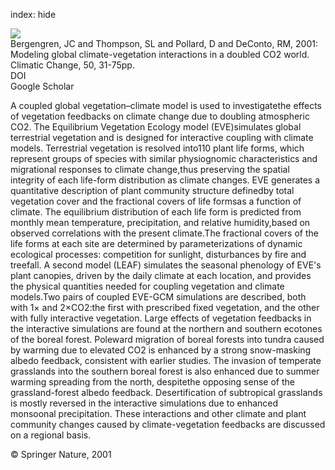index: hide

<div class="Citation">
    <div class="Citation-thumb CitationThumb-linked"  data-href="https://doi.org/10.1023/a:1010609620103">
      <img src="https://static.claimspace.cloud/climate-study-static/refs/thumbs/9/Bergengren_et_al_2001-thumb.png" />
    </div>

  <div class="Citation-body">
    <div class="Citation-text">Bergengren, JC and Thompson, SL and Pollard, D and DeConto, RM, 2001: Modeling global climate-vegetation interactions in a doubled CO2 world. <span class="Article-journal">Climatic Change, </span><span class="Article-volume">50, </span>31-75pp.</div>
    <div class="Citation-links">
      <div class="CitationLink" data-href="https://doi.org/10.1023/a:1010609620103">
        <div class="CitationLink-icon CitationLink-Doi"></div>
        <div class="CitationLink-text">DOI</div>
      </div>
      <div class="CitationLink" data-href="https://scholar.google.com/scholar?q=10.1023/a:1010609620103">
        <div class="CitationLink-icon CitationLink-Scholar"></div>
        <div class="CitationLink-text">Google Scholar</div>
      </div>
    </div>
  </div>
</div>

A coupled global vegetation–climate model is used to investigatethe effects of vegetation feedbacks on climate change due to doubling atmospheric CO2. The Equilibrium Vegetation Ecology model (EVE)simulates global terrestrial vegetation and is designed for interactive coupling with climate models. Terrestrial vegetation is resolved into110 plant life forms, which represent groups of species with similar physiognomic characteristics and migrational responses to climate change,thus preserving the spatial integrity of each life-form distribution as climate changes. EVE generates a quantitative description of plant community structure definedby total vegetation cover and the fractional covers of life formsas a function of climate. The equilibrium distribution of each life form is predicted from monthly mean temperature, precipitation, and relative humidity,based on observed correlations with the present climate.The fractional covers of the life forms at each site are determined by parameterizations of dynamic ecological processes: competition for sunlight, disturbances by fire and treefall. A second model (LEAF) simulates the seasonal phenology of EVE's plant canopies, driven by the daily climate at each location, and provides the physical quantities needed for coupling vegetation and climate models.Two pairs of coupled EVE-GCM simulations are described, both with 1× and 2×CO2:the first with prescribed fixed vegetation, and the other with fully interactive vegetation. Large effects of vegetation feedbacks in the interactive simulations are found at the northern and southern ecotones of the boreal forest. Poleward migration of boreal forests into tundra caused by warming due to elevated CO2 is enhanced by a strong snow-masking albedo feedback, consistent with earlier studies. The invasion of temperate grasslands into the southern boreal forest is also enhanced due to summer warming spreading from the north, despitethe opposing sense of the grassland-forest albedo feedback. Desertification of subtropical grasslands is mostly reversed in the interactive simulations due to enhanced monsoonal precipitation. These interactions and other climate and plant community changes caused by climate-vegetation feedbacks are discussed on a regional basis.

<div class="Citation-copy">
&copy; Springer Nature, 2001
</div>
